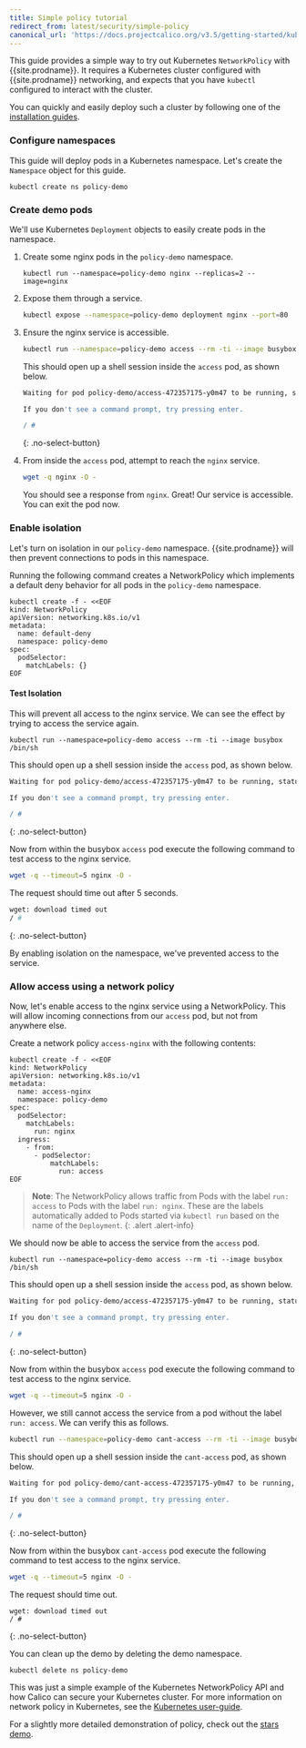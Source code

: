```yaml
---
title: Simple policy tutorial
redirect_from: latest/security/simple-policy
canonical_url: 'https://docs.projectcalico.org/v3.5/getting-started/kubernetes/tutorials/simple-policy'
---
```


This guide provides a simple way to try out Kubernetes `NetworkPolicy` with {{site.prodname}}.  It requires a Kubernetes cluster configured with {{site.prodname}} networking, and expects that you have `kubectl` configured to interact with the cluster.

You can quickly and easily deploy such a cluster by following one of the [installation guides]({{site.baseurl}}/{{page.version}}/getting-started/kubernetes/installation).

### Configure namespaces

This guide will deploy pods in a Kubernetes namespace.  Let's create the `Namespace` object for this guide.

```
kubectl create ns policy-demo
```

### Create demo pods

We'll use Kubernetes `Deployment` objects to easily create pods in the namespace.

1. Create some nginx pods in the `policy-demo` namespace.

   ```shell
   kubectl run --namespace=policy-demo nginx --replicas=2 --image=nginx
   ```

1. Expose them through a service.

   ```bash
   kubectl expose --namespace=policy-demo deployment nginx --port=80
   ```

1. Ensure the nginx service is accessible.

   ```bash
   kubectl run --namespace=policy-demo access --rm -ti --image busybox /bin/sh
   ```

   This should open up a shell session inside the `access` pod, as shown below.

   ```bash
   Waiting for pod policy-demo/access-472357175-y0m47 to be running, status is Pending, pod ready: false

   If you don't see a command prompt, try pressing enter.

   / #
   ```
   {: .no-select-button}

1. From inside the `access` pod, attempt to reach the `nginx` service.

   ```bash
   wget -q nginx -O -
   ```


   You should see a response from `nginx`.  Great! Our service is accessible.  You can exit the pod now.


### Enable isolation

Let's turn on isolation in our `policy-demo` namespace.  {{site.prodname}} will then prevent connections to pods in this namespace.

Running the following command creates a NetworkPolicy which implements a default deny behavior for all pods in the `policy-demo` namespace.

```
kubectl create -f - <<EOF
kind: NetworkPolicy
apiVersion: networking.k8s.io/v1
metadata:
  name: default-deny
  namespace: policy-demo
spec:
  podSelector:
    matchLabels: {}
EOF
```

#### Test Isolation

This will prevent all access to the nginx service.  We can see the effect by trying to access the service again.

```
kubectl run --namespace=policy-demo access --rm -ti --image busybox /bin/sh
```

This should open up a shell session inside the `access` pod, as shown below.

```bash
Waiting for pod policy-demo/access-472357175-y0m47 to be running, status is Pending, pod ready: false

If you don't see a command prompt, try pressing enter.

/ #
```
{: .no-select-button}

Now from within the busybox `access` pod execute the following command to test access to the nginx service.

```bash
wget -q --timeout=5 nginx -O -
```

The request should time out after 5 seconds.

```bash
wget: download timed out
/ #
```
{: .no-select-button}

By enabling isolation on the namespace, we've prevented access to the service.

### Allow access using a network policy

Now, let's enable access to the nginx service using a NetworkPolicy.  This will allow incoming connections from our `access` pod, but not
from anywhere else.

Create a network policy `access-nginx` with the following contents:

```
kubectl create -f - <<EOF
kind: NetworkPolicy
apiVersion: networking.k8s.io/v1
metadata:
  name: access-nginx
  namespace: policy-demo
spec:
  podSelector:
    matchLabels:
      run: nginx
  ingress:
    - from:
      - podSelector:
          matchLabels:
            run: access
EOF
```

> **Note**: The NetworkPolicy allows traffic from Pods with
> the label `run: access` to Pods with the label `run: nginx`. These
> are the labels automatically added to Pods started via `kubectl run`
> based on the name of the `Deployment`.
{: .alert .alert-info}

We should now be able to access the service from the `access` pod.

```
kubectl run --namespace=policy-demo access --rm -ti --image busybox /bin/sh
```

This should open up a shell session inside the `access` pod, as shown below.

```bash
Waiting for pod policy-demo/access-472357175-y0m47 to be running, status is Pending, pod ready: false

If you don't see a command prompt, try pressing enter.

/ #
```
{: .no-select-button}

Now from within the busybox `access` pod execute the following command to test access to the nginx service.

```bash
wget -q --timeout=5 nginx -O -
```

However, we still cannot access the service from a pod without the label `run: access`.
We can verify this as follows.

```bash
kubectl run --namespace=policy-demo cant-access --rm -ti --image busybox /bin/sh
```

This should open up a shell session inside the `cant-access` pod, as shown below.

```bash
Waiting for pod policy-demo/cant-access-472357175-y0m47 to be running, status is Pending, pod ready: false

If you don't see a command prompt, try pressing enter.

/ #
```
{: .no-select-button}

Now from within the busybox `cant-access` pod execute the following command to test access to the nginx service.

```bash
wget -q --timeout=5 nginx -O -
```

The request should time out.

```
wget: download timed out
/ #
```
{: .no-select-button}

You can clean up the demo by deleting the demo namespace.

```shell
kubectl delete ns policy-demo
```

This was just a simple example of the Kubernetes NetworkPolicy API and how Calico can secure your Kubernetes cluster.  For more
information on network policy in Kubernetes, see the [Kubernetes user-guide](http://kubernetes.io/docs/user-guide/networkpolicies/).

For a slightly more detailed demonstration of policy, check out the [stars demo](stars-policy).
